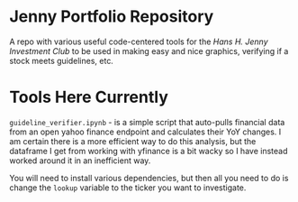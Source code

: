 # Jenny Portfolio Repository
A repo with various useful code-centered tools for the *Hans H. Jenny Investment Club* to be used in making easy and nice graphics, verifying if a stock meets guidelines, etc.

# Tools Here Currently
`guideline_verifier.ipynb` - is a simple script that auto-pulls financial data from an open yahoo finance endpoint and calculates their YoY changes. I am certain there is a more efficient way to do this analysis, but the dataframe I get from working with yfinance is a bit wacky so I have instead worked around it in an inefficient way.

You will need to install various dependencies, but then all you need to do is change the `lookup` variable to the ticker you want to investigate.
